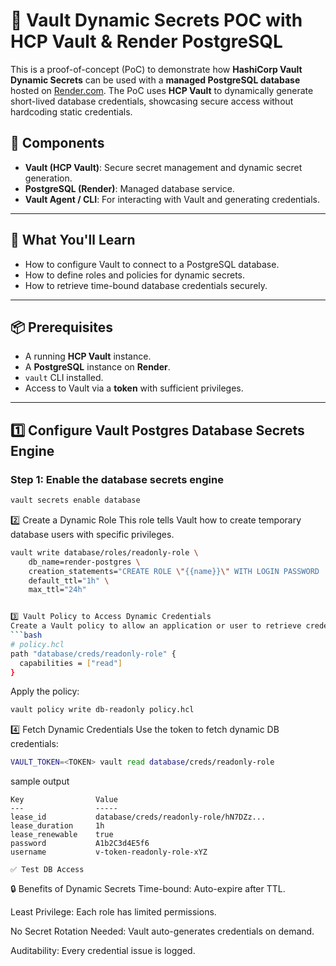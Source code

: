 # 🔐 Vault Dynamic Secrets POC with HCP Vault & Render PostgreSQL

This is a proof-of-concept (PoC) to demonstrate how **HashiCorp Vault Dynamic Secrets** can be used with a **managed PostgreSQL database** hosted on [Render.com](https://render.com/). The PoC uses **HCP Vault** to dynamically generate short-lived database credentials, showcasing secure access without hardcoding static credentials.

## 🧩 Components

- **Vault (HCP Vault)**: Secure secret management and dynamic secret generation.
- **PostgreSQL (Render)**: Managed database service.
- **Vault Agent / CLI**: For interacting with Vault and generating credentials.

---

## 🚀 What You'll Learn

- How to configure Vault to connect to a PostgreSQL database.
- How to define roles and policies for dynamic secrets.
- How to retrieve time-bound database credentials securely.

---

## 📦 Prerequisites

- A running **HCP Vault** instance.
- A **PostgreSQL** instance on **Render**.
- `vault` CLI installed.
- Access to Vault via a **token** with sufficient privileges.

---

## 1️⃣ Configure Vault Postgres Database Secrets Engine

### Step 1: Enable the database secrets engine

```bash
vault secrets enable database
```
2️⃣ Create a Dynamic Role
This role tells Vault how to create temporary database users with specific privileges.

```bash
vault write database/roles/readonly-role \
    db_name=render-postgres \
    creation_statements="CREATE ROLE \"{{name}}\" WITH LOGIN PASSWORD '{{password}}' VALID UNTIL '{{expiration}}'; GRANT CONNECT ON DATABASE <DB_NAME> TO \"{{name}}\";" \
    default_ttl="1h" \
    max_ttl="24h"
```
```bash

3️⃣ Vault Policy to Access Dynamic Credentials
Create a Vault policy to allow an application or user to retrieve credentials:
```bash
# policy.hcl
path "database/creds/readonly-role" {
  capabilities = ["read"]
}
```

Apply the policy:

```bash
vault policy write db-readonly policy.hcl
```

4️⃣ Fetch Dynamic Credentials
Use the token to fetch dynamic DB credentials:
```bash
VAULT_TOKEN=<TOKEN> vault read database/creds/readonly-role

```
sample output
```
Key                Value
---                -----
lease_id           database/creds/readonly-role/hN7DZz...
lease_duration     1h
lease_renewable    true
password           A1b2C3d4E5f6
username           v-token-readonly-role-xYZ

✅ Test DB Access
```

🔒 Benefits of Dynamic Secrets
Time-bound: Auto-expire after TTL.

Least Privilege: Each role has limited permissions.

No Secret Rotation Needed: Vault auto-generates credentials on demand.

Auditability: Every credential issue is logged.

